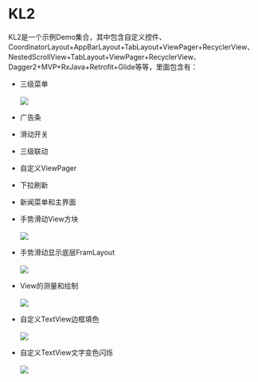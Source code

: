 # KL2
KL2是一个示例Demo集合，其中包含自定义控件、CoordinatorLayout+AppBarLayout+TabLayout+ViewPager+RecyclerView、NestedScrollView+TabLayout+ViewPager+RecyclerView、Dagger2+MVP+RxJava+Retrofit+Glide等等，里面包含有：
  * 三级菜单<br><br>
![](https://raw.githubusercontent.com/jweihao/CustomControl/master/imgs/1.png)
  * 广告条
  * 滑动开关
  * 三级联动
  * 自定义ViewPager
  * 下拉刷新
  * 新闻菜单和主界面
  
  * 手势滑动View方块<br><br>
    ![](https://raw.githubusercontent.com/jweihao/CustomControl/master/imgs/2.png)
  * 手势滑动显示底层FramLayout<br><br>
   ![](https://raw.githubusercontent.com/jweihao/CustomControl/master/imgs/3.png)
  * View的测量和绘制<br><br>
   ![](https://raw.githubusercontent.com/jweihao/CustomControl/master/imgs/4.png)
  * 自定义TextView边框填色<br><br>
   ![](https://raw.githubusercontent.com/jweihao/CustomControl/master/imgs/5.png)
  * 自定义TextView文字变色闪烁<br><br>
   ![](https://raw.githubusercontent.com/jweihao/CustomControl/master/imgs/6.png)

